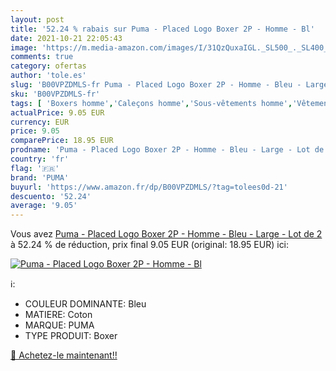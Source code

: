 ```yaml
---
layout: post
title: '52.24 % rabais sur Puma - Placed Logo Boxer 2P - Homme - Bl'
date: 2021-10-21 22:05:43
image: 'https://m.media-amazon.com/images/I/31QzQuxaIGL._SL500_._SL400_.jpg'
comments: true
category: ofertas
author: 'tole.es'
slug: 'B00VPZDMLS-fr Puma - Placed Logo Boxer 2P - Homme - Bleu - Large - Lot de 2'
sku: 'B00VPZDMLS-fr'
tags: [ 'Boxers homme','Caleçons homme','Sous-vêtements homme','Vêtements','Vêtements homme','puma', ]
actualPrice: 9.05 EUR
currency: EUR
price: 9.05
comparePrice: 18.95 EUR
prodname: 'Puma - Placed Logo Boxer 2P - Homme - Bleu - Large - Lot de 2'
country: 'fr'
flag: '🇫🇷'
brand: 'PUMA'
buyurl: 'https://www.amazon.fr/dp/B00VPZDMLS/?tag=tolees0d-21'
descuento: '52.24'
average: '9.05'
---
```


Vous avez [Puma - Placed Logo Boxer 2P - Homme - Bleu - Large - Lot de 2](https://www.amazon.fr/dp/B00VPZDMLS/?tag=tolees0d-21)  à  52.24 % de réduction, prix final  9.05 EUR (original: 18.95 EUR) ici:

[![Puma - Placed Logo Boxer 2P - Homme - Bl](https://m.media-amazon.com/images/I/31QzQuxaIGL._SL500_._SL400_.jpg)](https://www.amazon.fr/dp/B00VPZDMLS/?tag=tolees0d-21)

ℹ️:

- COULEUR DOMINANTE: Bleu
- MATIERE: Coton
- MARQUE: PUMA
- TYPE PRODUIT: Boxer

[🛒 Achetez-le maintenant!!](https://www.amazon.fr/dp/B00VPZDMLS/?tag=tolees0d-21)
